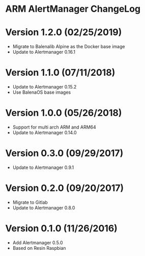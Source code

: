 ARM AlertManager ChangeLog
=================================

# Version 1.2.0 (02/25/2019)

- Migrate to Balenalib Alpine as the Docker base image
- Update to Alertmanager 0.16.1

# Version 1.1.0 (07/11/2018)

- Update to Alertmanager 0.15.2
- Use BalenaOS base images

# Version 1.0.0 (05/26/2018)

- Support for multi arch ARM and ARM64
- Update to Alertmanager 0.14.0

# Version 0.3.0 (09/29/2017)

- Update to Alertmanager 0.9.1

# Version 0.2.0 (09/20/2017)

- Migrate to Gitlab
- Update to Alertmanager 0.8.0

# Version 0.1.0 (11/26/2016)

- Add Alertmanager 0.5.0
- Based on Resin Raspbian
